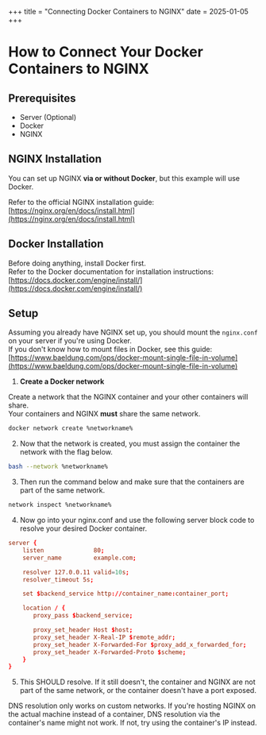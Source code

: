 +++
title = "Connecting Docker Containers to NGINX"
date = 2025-01-05
+++

# How to Connect Your Docker Containers to NGINX

## Prerequisites

- Server (Optional)
- Docker
- NGINX

## NGINX Installation

You can set up NGINX **via or without Docker**, but this example will use Docker.

Refer to the official NGINX installation guide:  
[https://nginx.org/en/docs/install.html](https://nginx.org/en/docs/install.html)

## Docker Installation

Before doing anything, install Docker first.  
Refer to the Docker documentation for installation instructions:  
[https://docs.docker.com/engine/install/](https://docs.docker.com/engine/install/)

## Setup

Assuming you already have NGINX set up, you should mount the `nginx.conf` on your server if you're using Docker.  
If you don't know how to mount files in Docker, see this guide:  
[https://www.baeldung.com/ops/docker-mount-single-file-in-volume](https://www.baeldung.com/ops/docker-mount-single-file-in-volume)

1. **Create a Docker network**

Create a network that the NGINX container and your other containers will share.  
Your containers and NGINX **must** share the same network.

```bash
docker network create %networkname%
```

2. Now that the network is created, you must assign the container the network with the flag below.

```bash
bash --network %networkname%
```

3.  Then run the command below and make sure that the containers are part of the same network.

```bash
network inspect %networkname%
```

4. Now go into your nginx.conf and use the following server block code to resolve your desired Docker container.

```conf
server {
    listen              80;
    server_name         example.com;

    resolver 127.0.0.11 valid=10s;
    resolver_timeout 5s;

    set $backend_service http://container_name:container_port;

    location / {
       proxy_pass $backend_service;

       proxy_set_header Host $host;
       proxy_set_header X-Real-IP $remote_addr;
       proxy_set_header X-Forwarded-For $proxy_add_x_forwarded_for;
       proxy_set_header X-Forwarded-Proto $scheme;
    }
}
```

5. This SHOULD resolve. If it still doesn't, the container and NGINX are not part of the same network, or the container doesn't have a port exposed.

DNS resolution only works on custom networks. If you're hosting NGINX on the actual machine instead of a container, DNS resolution via the container's name might not work. If not, try using the container's IP instead.
